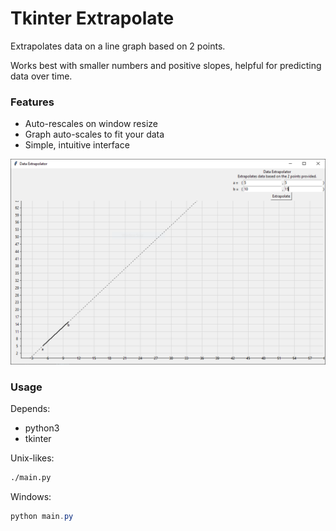 # Tkinter Extrapolate
Extrapolates data on a line graph based on 2 points.

Works best with smaller numbers and positive slopes, helpful for predicting data over time.

### Features
- Auto-rescales on window resize
- Graph auto-scales to fit your data
- Simple, intuitive interface

![Screenshot of app window](src/screenshot.png)

### Usage

Depends:
- python3
- tkinter


Unix-likes:
```bash
./main.py
```

Windows:
```powershell
python main.py
```